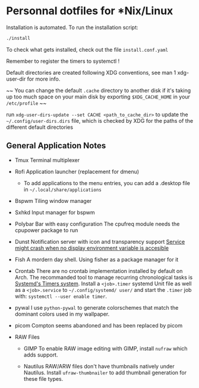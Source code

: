 # Personnal dotfiles for \*Nix/Linux

Installation is automated. To run the installation script:

``` bash
./install
```

To check what gets installed, check out the file `install.conf.yaml`

Remember to register the timers to systemctl !

Default directories are created following XDG conventions, see
man 1 xdg-user-dir for more info.

~~
You can change the default `.cache` directory to another disk if it's taking
up too much space on your main disk by exporting `$XDG_CACHE_HOME` in your
`/etc/profile`
~~

run `xdg-user-dirs-update --set CACHE <path_to_cache_dir>` to update the
`~/.config/user-dirs.dirs` file, which is checked by XDG for the paths of the
different default directories

## General Application Notes

* Tmux
  Terminal multiplexer
* Rofi
  Application launcher (replacement for dmenu)
  - To add applications to the menu entries, you can add a <app>.desktop file
    in `~/.local/share/applications`
* Bspwm
  Tiling window manager
* Sxhkd
  Input manager for bspwm
* Polybar
  Bar with easy configuration
  The cpufreq module needs the cpupower package to run
* Dunst
  Notification server with icon and transparency support
  [Service might crash when no display environment variable is accesible](https://github.com/dunst-project/dunst/issues/347)
* Fish
  A mordern day shell. Using fisher as a package manager for it

* Crontab
  There are no crontab implementation installed by default on Arch.
  The recommanded tool to manage recurring chronological tasks is [Systemd's
  Timers system](https://wiki.archlinux.org/index.php/Systemd/Timers).
  Install a `<job>.timer` systemd Unit file as well as a `<job>.service` to
  `~/.config/systemd/ user/` and start the `.timer` job with:
  `systemctl --user enable timer`.

* pywal
  I use `python-pywal` to generate colorschemes that match the dominant
  colors used in my wallpaper.

* picom
  Compton seems abandoned and has been replaced by picom

* RAW Files

  - GIMP
    To enable RAW image editing with GIMP, install `nufraw` which adds support.

  - Nautilus
    RAW/ARW files don't have thumbnails natively under Nautilus.
    Install `ufraw-thumbnailer` to add thumbnail generation for these file types.
